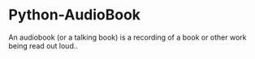 # Python-AudioBook
An audiobook (or a talking book) is a recording of a book or other work being read out loud..
